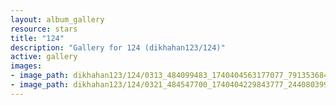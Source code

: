 ```yaml
---
layout: album_gallery
resource: stars
title: "124"
description: "Gallery for 124 (dikhahan123/124)"
active: gallery
images:
- image_path: dikhahan123/124/0313_484099483_1740404563177077_7913536846422909153_n.jpg
- image_path: dikhahan123/124/0321_484547700_1740404229843777_244080399581376516_n.jpg
---
```

